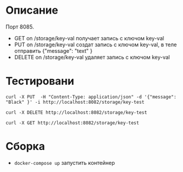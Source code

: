 # Описание

Порт 8085.

* GET    on /storage/key-val получает запись с  ключом key-val
* PUT    on /storage/key-val создат запись с  ключом key-val, в теле отправить {"message": "text" }
* DELETE on /storage/key-val удаляет запись с  ключом key-val

# Тестировани

```
curl -X PUT  -H "Content-Type: application/json" -d '{"message": "Black" }' -i http://localhost:8082/storage/key-test

curl -X DELETE http://localhost:8082/storage/key-test

curl -X GET http://localhost:8082/storage/key-test

```

# Сборка

* ```docker-compose up``` запустить контейнер


